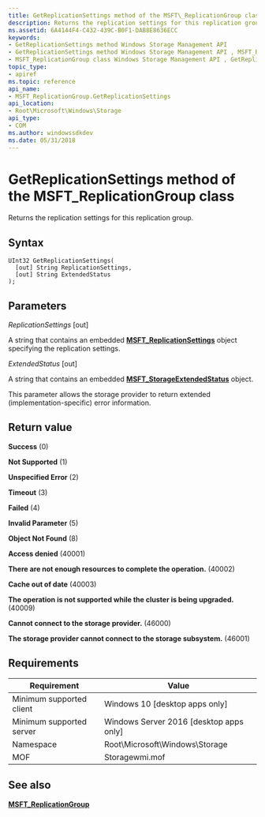 ```yaml
---
title: GetReplicationSettings method of the MSFT\_ReplicationGroup class
description: Returns the replication settings for this replication group.
ms.assetid: 6A4144F4-C432-439C-B0F1-DAB8E8636ECC
keywords:
- GetReplicationSettings method Windows Storage Management API
- GetReplicationSettings method Windows Storage Management API , MSFT_ReplicationGroup class
- MSFT_ReplicationGroup class Windows Storage Management API , GetReplicationSettings method
topic_type:
- apiref
ms.topic: reference
api_name:
- MSFT_ReplicationGroup.GetReplicationSettings
api_location:
- Root\Microsoft\Windows\Storage
api_type:
- COM
ms.author: windowssdkdev
ms.date: 05/31/2018
---
```


# GetReplicationSettings method of the MSFT\_ReplicationGroup class

Returns the replication settings for this replication group.

## Syntax


```mof
UInt32 GetReplicationSettings(
  [out] String ReplicationSettings,
  [out] String ExtendedStatus
);
```



## Parameters

 

*ReplicationSettings* \[out\]
 

A string that contains an embedded [**MSFT\_ReplicationSettings**](msft-replicationsettings.md) object specifying the replication settings.

 

*ExtendedStatus* \[out\]
 

A string that contains an embedded [**MSFT\_StorageExtendedStatus**](msft-storageextendedstatus.md) object.

This parameter allows the storage provider to return extended (implementation-specific) error information.

 

## Return value

 

**Success** (0)
 

**Not Supported** (1)
 

**Unspecified Error** (2)
 

**Timeout** (3)
 

**Failed** (4)
 

**Invalid Parameter** (5)
 

**Object Not Found** (8)
 

**Access denied** (40001)
 

**There are not enough resources to complete the operation.** (40002)
 

**Cache out of date** (40003)
 

**The operation is not supported while the cluster is being upgraded.** (40009)
 

**Cannot connect to the storage provider.** (46000)
 

**The storage provider cannot connect to the storage subsystem.** (46001)
 

## Requirements



| Requirement | Value |
|-------------------------------------|-------------------------------------------------------------------------------------------|
| Minimum supported client | Windows 10 \[desktop apps only\]                                               |
| Minimum supported server | Windows Server 2016 \[desktop apps only\]                                      |
| Namespace                | Root\\Microsoft\\Windows\\Storage                                              |
| MOF                      |  Storagewmi.mof  |



## See also

 

[**MSFT\_ReplicationGroup**](msft-replicationgroup.md)
 

 

 






